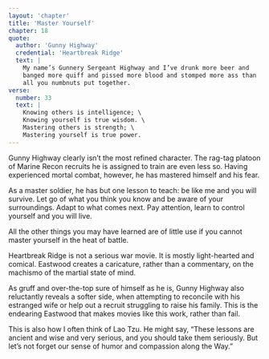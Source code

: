 ```yaml
---
layout: 'chapter'
title: 'Master Yourself'
chapter: 18
quote:
  author: 'Gunny Highway'
  credential: 'Heartbreak Ridge'
  text: |
    My name’s Gunnery Sergeant Highway and I’ve drunk more beer and
    banged more quiff and pissed more blood and stomped more ass than
    all you numbnuts put together.
verse:
  number: 33
  text: |
    Knowing others is intelligence; \
    Knowing yourself is true wisdom. \
    Mastering others is strength; \
    Mastering yourself is true power.
---
```


Gunny Highway clearly isn’t the most refined character.
The rag-tag platoon of Marine Recon recruits he is assigned to train are even
less so. Having experienced mortal combat, however,
he has mastered himself and his fear.

As a master soldier,
he has but one lesson to teach: be like me and you will survive.
Let go of what you think you know and be aware of your surroundings.
Adapt to what comes next.
Pay attention, learn to control yourself and you will live.

All the other things you may have learned are of little use if you
cannot master yourself in the heat of battle.

Heartbreak Ridge is not a serious war movie.
It is mostly light-hearted and comical.
Eastwood creates a caricature, rather than a commentary,
on the machismo of the martial state of mind.

As gruff and over-the-top sure of himself as he is,
Gunny Highway also reluctantly reveals a softer side,
when attempting to reconcile with his estranged wife or help out
a recruit struggling to raise his family.
This is the endearing Eastwood that makes movies like this work,
rather than fail.

This is also how I often think of Lao Tzu.
He might say, “These lessons are ancient and wise and very serious,
and you should take them seriously.
But let’s not forget our sense of humor and compassion along the Way.”
